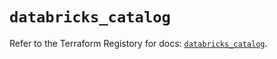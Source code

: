 # `databricks_catalog`

Refer to the Terraform Registory for docs: [`databricks_catalog`](https://registry.terraform.io/providers/databricks/databricks/1.19.0/docs/resources/catalog).
